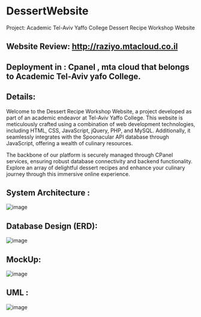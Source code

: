 # DessertWebsite
Project: Academic Tel-Aviv Yaffo College Dessert Recipe Workshop Website
## Website Review: http://raziyo.mtacloud.co.il

## Deployment in : Cpanel , mta cloud that belongs to Academic Tel-Aviv yafo College.


## Details:
Welcome to the Dessert Recipe Workshop Website, a project developed as part of an academic endeavor at Tel-Aviv Yaffo College. This website is meticulously crafted using a combination of web development technologies, including HTML, CSS, JavaScript, jQuery, PHP, and MySQL. Additionally, it seamlessly integrates with the Spoonacular API database through JavaScript, offering a wealth of culinary resources.

The backbone of our platform is securely managed through CPanel services, ensuring robust database connectivity and backend functionality. Explore an array of delightful dessert recipes and enhance your culinary journey through this immersive online experience.

## System Architecture : 

![image](https://github.com/amirkhier/DessertWebsite/assets/110559541/9a49c648-3f95-40df-ada8-e290956e7e22)


## Database Design (ERD): 
![image](https://github.com/amirkhier/DessertWebsite/assets/110559541/d9d9c51c-9002-4086-8d6d-f0a413cdbfcc)

## MockUp:
![image](https://github.com/amirkhier/DessertWebsite/assets/110559541/89e0b76d-3ab9-47ca-81ad-5659a0cb0377)

## UML :
![image](https://github.com/amirkhier/DessertWebsite/assets/110559541/f9abbb18-108e-49ff-bc69-faceeff09c25)







